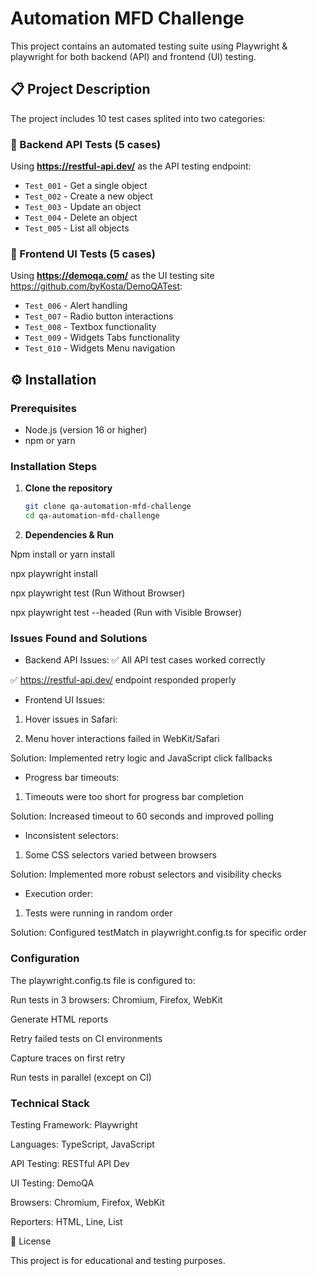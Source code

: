 # Automation MFD Challenge

This project contains an automated testing suite using Playwright & playwright for both backend (API) and frontend (UI) testing.

## 📋 Project Description

The project includes 10 test cases splited into two categories:

### 🔧 Backend API Tests (5 cases)
Using **https://restful-api.dev/** as the API testing endpoint:
- `Test_001` - Get a single object
- `Test_002` - Create a new object  
- `Test_003` - Update an object
- `Test_004` - Delete an object
- `Test_005` - List all objects

### 🎨 Frontend UI Tests (5 cases)
Using **https://demoqa.com/** as the UI testing site https://github.com/byKosta/DemoQATest:
- `Test_006` - Alert handling
- `Test_007` - Radio button interactions
- `Test_008` - Textbox functionality
- `Test_009` - Widgets Tabs functionality
- `Test_010` - Widgets Menu navigation

## ⚙️ Installation

### Prerequisites

- Node.js (version 16 or higher)
- npm or yarn

### Installation Steps

1. **Clone the repository**

   ```bash
   git clone qa-automation-mfd-challenge
   cd qa-automation-mfd-challenge

2. **Dependencies & Run**

Npm install or yarn install

npx playwright install

npx playwright test (Run Without Browser)

npx playwright test --headed (Run with Visible Browser)

### Issues Found and Solutions

- Backend API Issues:
✅ All API test cases worked correctly

✅ https://restful-api.dev/ endpoint responded properly

- Frontend UI Issues:
1. Hover issues in Safari:

2. Menu hover interactions failed in WebKit/Safari

Solution: Implemented retry logic and JavaScript click fallbacks

- Progress bar timeouts:

1. Timeouts were too short for progress bar completion

Solution: Increased timeout to 60 seconds and improved polling

- Inconsistent selectors:

1. Some CSS selectors varied between browsers

Solution: Implemented more robust selectors and visibility checks

- Execution order:

1. Tests were running in random order

Solution: Configured testMatch in playwright.config.ts for specific order

###  Configuration

The playwright.config.ts file is configured to:

Run tests in 3 browsers: Chromium, Firefox, WebKit

Generate HTML reports

Retry failed tests on CI environments

Capture traces on first retry

Run tests in parallel (except on CI)

###  Technical Stack

Testing Framework: Playwright

Languages: TypeScript, JavaScript

API Testing: RESTful API Dev

UI Testing: DemoQA

Browsers: Chromium, Firefox, WebKit

Reporters: HTML, Line, List

📄 License

This project is for educational and testing purposes.